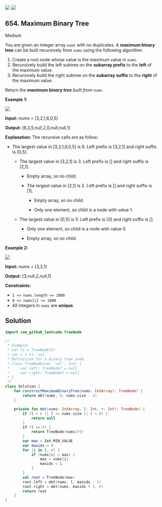 [![](https://img.shields.io/github/stars/javadev/LeetCode-in-Kotlin?label=Stars&style=flat-square)](https://github.com/javadev/LeetCode-in-Kotlin)
[![](https://img.shields.io/github/forks/javadev/LeetCode-in-Kotlin?label=Fork%20me%20on%20GitHub%20&style=flat-square)](https://github.com/javadev/LeetCode-in-Kotlin/fork)

## 654\. Maximum Binary Tree

Medium

You are given an integer array `nums` with no duplicates. A **maximum binary tree** can be built recursively from `nums` using the following algorithm:

1.  Create a root node whose value is the maximum value in `nums`.
2.  Recursively build the left subtree on the **subarray prefix** to the **left** of the maximum value.
3.  Recursively build the right subtree on the **subarray suffix** to the **right** of the maximum value.

Return _the **maximum binary tree** built from_ `nums`.

**Example 1:**

![](https://assets.leetcode.com/uploads/2020/12/24/tree1.jpg)

**Input:** nums = [3,2,1,6,0,5]

**Output:** [6,3,5,null,2,0,null,null,1]

**Explanation:** The recursive calls are as follow:

- The largest value in [3,2,1,6,0,5] is 6. Left prefix is [3,2,1] and right suffix is [0,5].

    - The largest value in [3,2,1] is 3. Left prefix is [] and right suffix is [2,1].

        - Empty array, so no child.

        - The largest value in [2,1] is 2. Left prefix is [] and right suffix is [1].

            - Empty array, so no child.

            - Only one element, so child is a node with value 1.

    - The largest value in [0,5] is 5. Left prefix is [0] and right suffix is [].

        - Only one element, so child is a node with value 0.

        - Empty array, so no child.

**Example 2:**

![](https://assets.leetcode.com/uploads/2020/12/24/tree2.jpg)

**Input:** nums = [3,2,1]

**Output:** [3,null,2,null,1]

**Constraints:**

*   `1 <= nums.length <= 1000`
*   `0 <= nums[i] <= 1000`
*   All integers in `nums` are **unique**.

## Solution

```kotlin
import com_github_leetcode.TreeNode

/*
 * Example:
 * var ti = TreeNode(5)
 * var v = ti.`val`
 * Definition for a binary tree node.
 * class TreeNode(var `val`: Int) {
 *     var left: TreeNode? = null
 *     var right: TreeNode? = null
 * }
 */
class Solution {
    fun constructMaximumBinaryTree(nums: IntArray): TreeNode? {
        return mbt(nums, 0, nums.size - 1)
    }

    private fun mbt(nums: IntArray, l: Int, r: Int): TreeNode? {
        if (l > r || l >= nums.size || r < 0) {
            return null
        }
        if (l == r) {
            return TreeNode(nums[r])
        }
        var max = Int.MIN_VALUE
        var maxidx = 0
        for (i in l..r) {
            if (nums[i] > max) {
                max = nums[i]
                maxidx = i
            }
        }
        val root = TreeNode(max)
        root.left = mbt(nums, l, maxidx - 1)
        root.right = mbt(nums, maxidx + 1, r)
        return root
    }
}
```